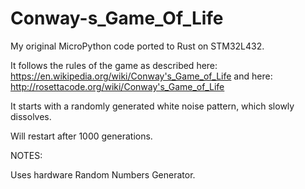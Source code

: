 # Conway-s_Game_Of_Life

My original MicroPython code ported to Rust on STM32L432.

It follows the rules of the game as described here: https://en.wikipedia.org/wiki/Conway's_Game_of_Life
and here: http://rosettacode.org/wiki/Conway's_Game_of_Life

It starts with a randomly generated white noise pattern, which slowly dissolves.

Will restart after 1000 generations.

NOTES: 

Uses hardware Random Numbers Generator.




